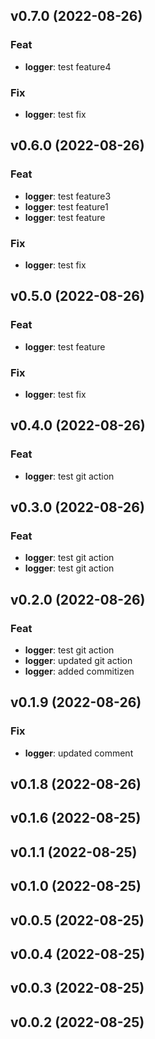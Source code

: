 ## v0.7.0 (2022-08-26)

### Feat

- **logger**: test feature4

### Fix

- **logger**: test fix

## v0.6.0 (2022-08-26)

### Feat

- **logger**: test feature3
- **logger**: test feature1
- **logger**: test feature

### Fix

- **logger**: test fix

## v0.5.0 (2022-08-26)

### Feat

- **logger**: test feature

### Fix

- **logger**: test fix

## v0.4.0 (2022-08-26)

### Feat

- **logger**: test git action

## v0.3.0 (2022-08-26)

### Feat

- **logger**: test git action
- **logger**: test git action

## v0.2.0 (2022-08-26)

### Feat

- **logger**: test git action
- **logger**: updated git action
- **logger**: added commitizen

## v0.1.9 (2022-08-26)

### Fix

- **logger**: updated comment

## v0.1.8 (2022-08-26)

## v0.1.6 (2022-08-25)

## v0.1.1 (2022-08-25)

## v0.1.0 (2022-08-25)

## v0.0.5 (2022-08-25)

## v0.0.4 (2022-08-25)

## v0.0.3 (2022-08-25)

## v0.0.2 (2022-08-25)
